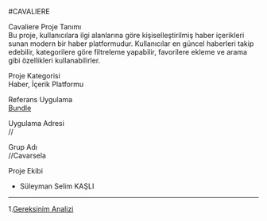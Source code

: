 
#CAVALIERE



Cavaliere
Proje Tanımı  
Bu proje, kullanıcılara ilgi alanlarına göre kişiselleştirilmiş haber içerikleri sunan modern bir haber platformudur. Kullanıcılar en güncel haberleri takip edebilir, kategorilere göre filtreleme yapabilir, favorilere ekleme ve arama gibi özellikleri kullanabilirler.  

Proje Kategorisi  
Haber, İçerik Platformu  

Referans Uygulama  
[Bundle](https://www.bundle.app/)  

Uygulama Adresi  
 // 

 Grup Adı  
//Cavarsela

 Proje Ekibi  
- Süleyman Selim KAŞLI  

---





1.[Gereksinim Analizi](https://github.com/ssk-hvrboard/ym_project/blob/main/Gereksinim-Analizi.md) 
